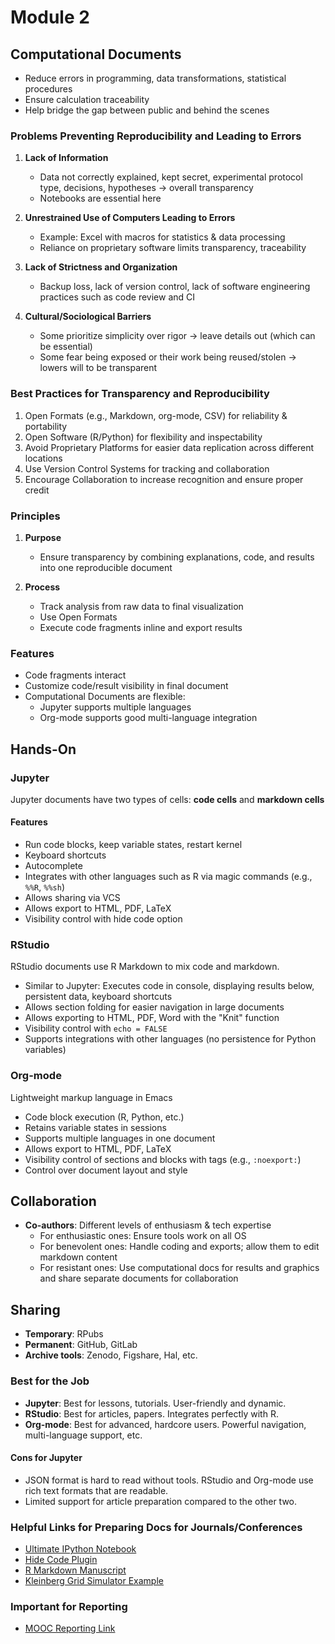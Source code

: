 # Module 2

## Computational Documents

- Reduce errors in programming, data transformations, statistical procedures
- Ensure calculation traceability
- Help bridge the gap between public and behind the scenes

### Problems Preventing Reproducibility and Leading to Errors

1. **Lack of Information**
   - Data not correctly explained, kept secret, experimental protocol type, decisions, hypotheses -> overall transparency
   - Notebooks are essential here

2. **Unrestrained Use of Computers Leading to Errors**
   - Example: Excel with macros for statistics & data processing
   - Reliance on proprietary software limits transparency, traceability

3. **Lack of Strictness and Organization**
   - Backup loss, lack of version control, lack of software engineering practices such as code review and CI

4. **Cultural/Sociological Barriers**
   - Some prioritize simplicity over rigor -> leave details out (which can be essential)
   - Some fear being exposed or their work being reused/stolen -> lowers will to be transparent

### Best Practices for Transparency and Reproducibility

1. Open Formats (e.g., Markdown, org-mode, CSV) for reliability & portability
2. Open Software (R/Python) for flexibility and inspectability
3. Avoid Proprietary Platforms for easier data replication across different locations
4. Use Version Control Systems for tracking and collaboration
5. Encourage Collaboration to increase recognition and ensure proper credit

### Principles

1. **Purpose**
   - Ensure transparency by combining explanations, code, and results into one reproducible document

2. **Process**
   - Track analysis from raw data to final visualization
   - Use Open Formats
   - Execute code fragments inline and export results

### Features

- Code fragments interact
- Customize code/result visibility in final document
- Computational Documents are flexible:
  - Jupyter supports multiple languages
  - Org-mode supports good multi-language integration

## Hands-On

### Jupyter

Jupyter documents have two types of cells: **code cells** and **markdown cells**

#### Features

- Run code blocks, keep variable states, restart kernel
- Keyboard shortcuts
- Autocomplete
- Integrates with other languages such as R via magic commands (e.g., `%%R`, `%%sh`)
- Allows sharing via VCS
- Allows export to HTML, PDF, LaTeX
- Visibility control with hide code option

### RStudio

RStudio documents use R Markdown to mix code and markdown.

- Similar to Jupyter: Executes code in console, displaying results below, persistent data, keyboard shortcuts
- Allows section folding for easier navigation in large documents
- Allows exporting to HTML, PDF, Word with the "Knit" function
- Visibility control with `echo = FALSE`
- Supports integrations with other languages (no persistence for Python variables)

### Org-mode

Lightweight markup language in Emacs

- Code block execution (R, Python, etc.)
- Retains variable states in sessions
- Supports multiple languages in one document
- Allows export to HTML, PDF, LaTeX
- Visibility control of sections and blocks with tags (e.g., `:noexport:`)
- Control over document layout and style

## Collaboration

- **Co-authors**: Different levels of enthusiasm & tech expertise
  - For enthusiastic ones: Ensure tools work on all OS
  - For benevolent ones: Handle coding and exports; allow them to edit markdown content
  - For resistant ones: Use computational docs for results and graphics and share separate documents for collaboration

## Sharing

- **Temporary**: RPubs
- **Permanent**: GitHub, GitLab
- **Archive tools**: Zenodo, Figshare, Hal, etc.

### Best for the Job

- **Jupyter**: Best for lessons, tutorials. User-friendly and dynamic.
- **RStudio**: Best for articles, papers. Integrates perfectly with R.
- **Org-mode**: Best for advanced, hardcore users. Powerful navigation, multi-language support, etc.

#### Cons for Jupyter

- JSON format is hard to read without tools. RStudio and Org-mode use rich text formats that are readable.
- Limited support for article preparation compared to the other two.

### Helpful Links for Preparing Docs for Journals/Conferences

- [Ultimate IPython Notebook](http://blog.juliusschulz.de/blog/ultimate-ipython-notebook)
- [Hide Code Plugin](https://github.com/kirbs-/hide_code)
- [R Markdown Manuscript](http://svmiller.com/blog/2016/02/svm-r-markdown-manuscript/)
- [Kleinberg Grid Simulator Example](https://github.com/balouf/Kleinberg/blob/master/KleinbergsGridSimulator.ipynb)

### Important for Reporting

- [MOOC Reporting Link](https://lms.fun-mooc.fr/courses/course-v1:inria+41016+self-paced/courseware/66bc811404b8481da5f794de54681c5e/ca6911afc7154c699007475bf818071d/)